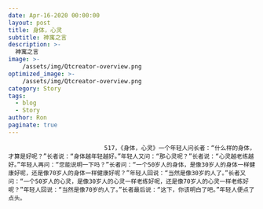 ```yaml
---
date: Apr-16-2020 00:00:00
layout: post
title: 身体，心灵
subtitle: 神寓之言
description: >-
  神寓之言
image: >-
    /assets/img/Qtcreator-overview.png
optimized_image: >-
    /assets/img/Qtcreator-overview.png
category: Story
tags:
  - blog
  - Story
author: Ron
paginate: true
---
```


							　　517，《身体，心灵》一个年轻人问长者：“什么样的身体，才算是好呢？”长者说：“身体越年轻越好。”年轻人又问：“那心灵呢？”长者说：“心灵越老练越好。”年轻人再问：“您能说明一下吗？”长者问：“一个50岁人的身体，是像30岁人的身体一样健康好呢，还是像70岁人的身体一样健康好呢？”年轻人回说：“当然是像30岁的人了。”长者又问：“一个50岁人的心灵，是像30岁人的心灵一样老练好呢，还是像70岁人的心灵一样老练好呢？”年轻人回说：“当然是像70岁的人了。”长者最后说：“这下，你该明白了吧。”年轻人便点了点头。
							
							
						